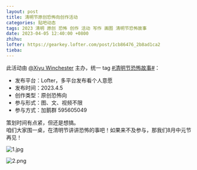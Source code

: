 ```yaml
---
layout: post
title: 清明节原创恐怖向创作活动
categories: 贴吧动态
tags: 2023 清明 原创 恐怖 创作 活动 写作 画图 清明节恐怖故事
date: 2023-04-05 12:40:00 +0800
zhihu: 
lofter: https://gearkey.lofter.com/post/1cb86476_2b8ad1ca2
tieba: 
---
```


此活动由 [@Xiyu Winchester](https://wintercenter.lofter.com/post/1e0c956e_2b8a9a974) 主办，统一 tag [#清明节恐怖故事#](https://www.lofter.com/tag/清明节恐怖故事)：

+ 发布平台：Lofter，多平台发布看个人意愿
+ 发布时间：2023.4.5
+ 创作类型：原创恐怖向
+ 参与形式：图、文、视频不限
+ 参与方式：加鹅群 595605049

策划时间有点紧，但还是想搞。  
咱们大家围一桌，在清明节讲讲恐怖的事吧！如果来不及参与，那我们8月中元节再见！

![1.jpg](https://s2.loli.net/2023/04/05/uQqWNFXoEdw4Dak.jpg)

![2.png](https://s2.loli.net/2023/04/05/9sSICdUFOrWjVNc.png)